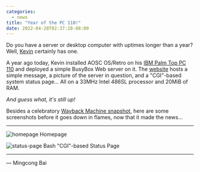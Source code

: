 ```yaml
---
categories:
  - news
title: "Year of the PC 110!"
date: 2022-04-28T02:37:28-08:00
---
```


Do you have a server or desktop computer with uptimes longer than a year? Well,
[Kevin](https://www.yyzkevin.com/) certainly has one.

A year ago today, Kevin installed AOSC OS/Retro on his [IBM Palm Top PC 110](https://en.wikipedia.org/wiki/IBM_Palm_Top_PC_110)
and deployed a simple BusyBox Web server on it. The [website](http://pc110.yyzkevin.com)
hosts a simple message, a picture of the server in question, and a "CGI"-based
system status page... All on a 33MHz Intel 486SL processor and 20MiB of RAM.

*And guess what, it's still up!*

Besides a celebratory [Wayback Machine snapshot](https://web.archive.org/web/20220428112321/http://pc110.yyzkevin.com/),
here are some screenshots before it goes down in flames, now that it made the news...

----

![homepage](https://i.imgur.com/4D0f5Qp.png)
Homepage

![status-page](https://i.imgur.com/q7mGgcB.png)
Bash "CGI"-based Status Page

---

— Mingcong Bai
